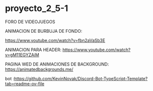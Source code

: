 # proyecto_2_5-1

FORO DE VIDEOJUEGOS 

ANIMACION DE BURBUJA DE FONDO:

https://www.youtube.com/watch?v=fbn2aVaSb3E

ANIMACION PARA HEADER:
https://www.youtube.com/watch?v=gM11EGYZAiM

PAGINA WED DE ANIMACIONES DE BACKGROUND:
https://animatedbackgrounds.me/

bot :https://github.com/KevinNovak/Discord-Bot-TypeScript-Template?tab=readme-ov-file


